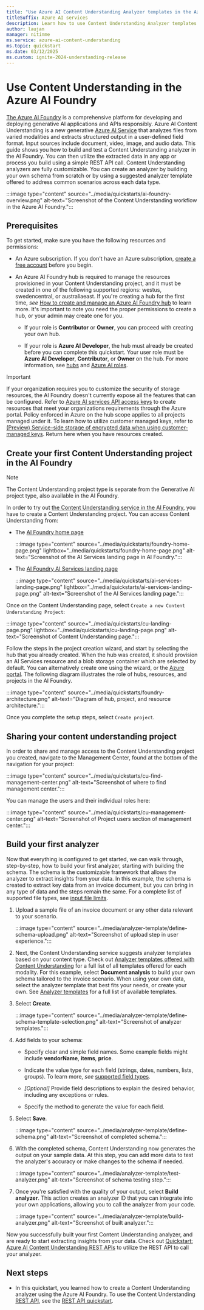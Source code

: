 ```yaml
---
title: "Use Azure AI Content Understanding Analyzer templates in the Azure AI Foundry"
titleSuffix: Azure AI services
description: Learn how to use Content Understanding Analyzer templates in Azure AI Foundry portal
author: laujan
manager: nitinme
ms.service: azure-ai-content-understanding
ms.topic: quickstart
ms.date: 03/12/2025
ms.custom: ignite-2024-understanding-release
---
```


# Use Content Understanding in the Azure AI Foundry

[The Azure AI Foundry](https://azure.microsoft.com/products/ai-foundry) is a comprehensive platform for developing and deploying generative AI applications and APIs responsibly. Azure AI Content Understanding is a new generative [Azure AI Service](../../what-are-ai-services.md) that analyzes files from varied modalities and extracts structured output in a user-defined field format. Input sources include document, video, image, and audio data. This guide shows you how to build and test a Content Understanding analyzer in the AI Foundry. You can then utilize the extracted data in any app or process you build using a simple REST API call. Content Understanding analyzers are fully customizable. You can create an analyzer by building your own schema from scratch or by using a suggested analyzer template offered to address common scenarios across each data type.

  :::image type="content" source="../media/quickstarts/ai-foundry-overview.png" alt-text="Screenshot of the Content Understanding workflow in the Azure AI Foundry.":::

## Prerequisites

To get started, make sure you have the following resources and permissions:

* An Azure subscription. If you don't have an Azure subscription, [create a free account](https://azure.microsoft.com/free/) before you begin.

* An Azure AI Foundry hub is required to manage the resources provisioned in your Content Understanding project, and it must be created in one of the following supported regions: westus, swedencentral, or australiaeast. If you're creating a hub for the first time, *see* [How to create and manage an Azure AI Foundry hub](../../../ai-foundry/how-to/create-azure-ai-resource.md?tabs=portal) to learn more. It's important to note you need the proper permissions to create a hub, or your admin may create one for you.

  * If your role is **Contributor** or **Owner**, you can proceed with creating your own hub.

  * If your role is **Azure AI Developer**, the hub must already be created before you can complete this quickstart. Your user role must be **Azure AI Developer**, **Contributor**, or **Owner** on the hub. For more information, see [hubs](../../../ai-foundry/concepts/ai-resources.md) and [Azure AI roles](../../../ai-foundry/concepts/rbac-ai-foundry.md).

> [!IMPORTANT]
> If your organization requires you to customize the security of storage resources, the AI Foundry doesn't currently expose all the features that can be configured. Refer to [Azure AI services API access keys](../../../ai-foundry/concepts/encryption-keys-portal.md) to create resources that meet your organizations requirements through the Azure portal. Policy enforced in Azure on the hub scope applies to all projects managed under it. To learn how to utilize customer managed keys, refer to [(Preview) Service-side storage of encrypted data when using customer-managed keys](../../../ai-foundry/concepts/encryption-keys-portal.md#preview-service-side-storage-of-encrypted-data-when-using-customer-managed-keys). Return here when you have resources created.

## Create your first Content Understanding project in the AI Foundry

> [!NOTE]
> The Content Understanding project type is separate from the Generative AI project type, also available in the AI Foundry.

In order to try out [the Content Understanding service in the AI Foundry](https://aka.ms/ai-services-landing), you have to create a Content Understanding project. You can access Content Understanding from:

* The [AI Foundry home page](https://ai.azure.com/)

   :::image type="content" source="../media/quickstarts/foundry-home-page.png" lightbox="../media/quickstarts/foundry-home-page.png" alt-text="Screenshot of the AI Services landing page in AI Foundry.":::
   

* The [AI Foundry AI Services landing page](https://ai.azure.com/explore/aiservices)

   :::image type="content" source="../media/quickstarts/ai-services-landing-page.png" lightbox="../media/quickstarts/ai-services-landing-page.png" alt-text="Screenshot of the AI Services landing page.":::

Once on the Content Understanding page, select `Create a new Content Understanding Project`:

   :::image type="content" source="../media/quickstarts/cu-landing-page.png" lightbox="../media/quickstarts/cu-landing-page.png" alt-text="Screenshot of Content Understanding page.":::

 Follow the steps in the project creation wizard, and start by selecting the hub that you already created. When the hub was created, it should provision an AI Services resource and a blob storage container which are selected by default. You can alternatively create one using the wizard, or the [Azure portal](../how-to/create-multi-service-resource.md). The following diagram illustrates the role of hubs, resources, and projects in the AI Foundry.

   :::image type="content" source="../media/quickstarts/foundry-architecture.png" alt-text="Diagram of hub, project, and resource architecture.":::

 Once you complete the setup steps, select `Create project`.

 ## Sharing your content understanding project

In order to share and manage access to the Content Understanding project you created, navigate to the Management Center, found at the bottom of the navigation for your project:

  :::image type="content" source="../media/quickstarts/cu-find-management-center.png" alt-text="Screenshot of where to find management center.":::


You can manage the users and their individual roles here:

   :::image type="content" source="../media/quickstarts/cu-management-center.png" alt-text="Screenshot of Project users section of management center.":::

## Build your first analyzer

Now that everything is configured to get started, we can walk through, step-by-step, how to build your first analyzer, starting with building the schema. The schema is the customizable framework that allows the analyzer to extract insights from your data. In this example, the schema is created to extract key data from an invoice document, but you can bring in any type of data and the steps remain the same. For a complete list of supported file types, see [input file limits](../service-limits.md#input-file-limits).

1. Upload a sample file of an invoice document or any other data relevant to your scenario.

   :::image type="content" source="../media/analyzer-template/define-schema-upload.png" alt-text="Screenshot of upload step in user experience.":::

1. Next, the Content Understanding service suggests analyzer templates based on your content type. Check out [Analyzer templates offered with Content Understanding](../concepts/analyzer-templates.md) for a full list of all templates offered for each modality. For this example, select **Document analysis** to build your own schema tailored to the invoice scenario. When using your own data, select the analyzer template that best fits your needs, or create your own. See [Analyzer templates](../concepts/analyzer-templates.md) for a full list of available templates.

1. Select **Create**.

   :::image type="content" source="../media/analyzer-template/define-schema-template-selection.png" alt-text="Screenshot of analyzer templates.":::

1. Add fields to your schema:

    * Specify clear and simple field names. Some example fields might include **vendorName**, **items**, **price**.

    * Indicate the value type for each field (strings, dates, numbers, lists, groups). To learn more, *see* [supported field types](../service-limits.md#field-type-limits).

    * *[Optional]* Provide field descriptions to explain the desired behavior, including any exceptions or rules.

    * Specify the method to generate the value for each field.

1. Select **Save**.

   :::image type="content" source="../media/analyzer-template/define-schema.png" alt-text="Screenshot of completed schema.":::

1. With the completed schema, Content Understanding now generates the output on your sample data. At this step, you can add more data to test the analyzer's accuracy or make changes to the schema if needed.

   :::image type="content" source="../media/analyzer-template/test-analyzer.png" alt-text="Screenshot of schema testing step.":::

1. Once you're satisfied with the quality of your output, select **Build analyzer**. This action creates an analyzer ID that you can integrate into your own applications, allowing you to call the analyzer from your code.

   :::image type="content" source="../media/analyzer-template/build-analyzer.png" alt-text="Screenshot of built analyzer.":::

Now you successfully built your first Content Understanding analyzer, and are ready to start extracting insights from your data. Check out [Quickstart: Azure AI Content Understanding REST APIs](./use-rest-api.md) to utilize the REST API to call your analyzer.


## Next steps

 * In this quickstart, you learned how to create a Content Understanding analyzer using the Azure AI Foundry. To use the Content Understanding [REST API](/rest/api/contentunderstanding/operation-groups?view=rest-contentunderstanding-2024-12-01-preview&preserve-view=true), see the [REST API quickstart](use-rest-api.md).

